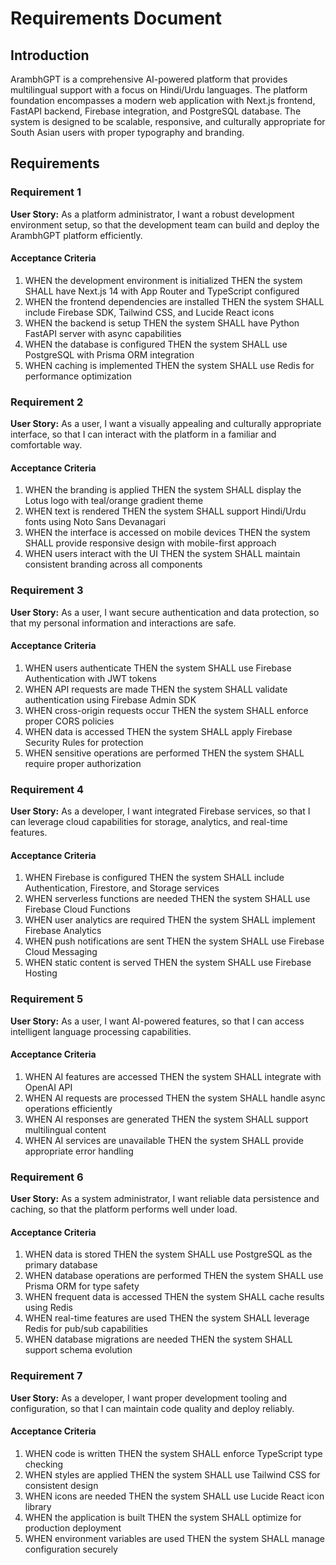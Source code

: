 # Requirements Document

## Introduction

ArambhGPT is a comprehensive AI-powered platform that provides multilingual support with a focus on Hindi/Urdu languages. The platform foundation encompasses a modern web application with Next.js frontend, FastAPI backend, Firebase integration, and PostgreSQL database. The system is designed to be scalable, responsive, and culturally appropriate for South Asian users with proper typography and branding.

## Requirements

### Requirement 1

**User Story:** As a platform administrator, I want a robust development environment setup, so that the development team can build and deploy the ArambhGPT platform efficiently.

#### Acceptance Criteria

1. WHEN the development environment is initialized THEN the system SHALL have Next.js 14 with App Router and TypeScript configured
2. WHEN the frontend dependencies are installed THEN the system SHALL include Firebase SDK, Tailwind CSS, and Lucide React icons
3. WHEN the backend is setup THEN the system SHALL have Python FastAPI server with async capabilities
4. WHEN the database is configured THEN the system SHALL use PostgreSQL with Prisma ORM integration
5. WHEN caching is implemented THEN the system SHALL use Redis for performance optimization

### Requirement 2

**User Story:** As a user, I want a visually appealing and culturally appropriate interface, so that I can interact with the platform in a familiar and comfortable way.

#### Acceptance Criteria

1. WHEN the branding is applied THEN the system SHALL display the Lotus logo with teal/orange gradient theme
2. WHEN text is rendered THEN the system SHALL support Hindi/Urdu fonts using Noto Sans Devanagari
3. WHEN the interface is accessed on mobile devices THEN the system SHALL provide responsive design with mobile-first approach
4. WHEN users interact with the UI THEN the system SHALL maintain consistent branding across all components

### Requirement 3

**User Story:** As a user, I want secure authentication and data protection, so that my personal information and interactions are safe.

#### Acceptance Criteria

1. WHEN users authenticate THEN the system SHALL use Firebase Authentication with JWT tokens
2. WHEN API requests are made THEN the system SHALL validate authentication using Firebase Admin SDK
3. WHEN cross-origin requests occur THEN the system SHALL enforce proper CORS policies
4. WHEN data is accessed THEN the system SHALL apply Firebase Security Rules for protection
5. WHEN sensitive operations are performed THEN the system SHALL require proper authorization

### Requirement 4

**User Story:** As a developer, I want integrated Firebase services, so that I can leverage cloud capabilities for storage, analytics, and real-time features.

#### Acceptance Criteria

1. WHEN Firebase is configured THEN the system SHALL include Authentication, Firestore, and Storage services
2. WHEN serverless functions are needed THEN the system SHALL use Firebase Cloud Functions
3. WHEN user analytics are required THEN the system SHALL implement Firebase Analytics
4. WHEN push notifications are sent THEN the system SHALL use Firebase Cloud Messaging
5. WHEN static content is served THEN the system SHALL use Firebase Hosting

### Requirement 5

**User Story:** As a user, I want AI-powered features, so that I can access intelligent language processing capabilities.

#### Acceptance Criteria

1. WHEN AI features are accessed THEN the system SHALL integrate with OpenAI API
2. WHEN AI requests are processed THEN the system SHALL handle async operations efficiently
3. WHEN AI responses are generated THEN the system SHALL support multilingual content
4. WHEN AI services are unavailable THEN the system SHALL provide appropriate error handling

### Requirement 6

**User Story:** As a system administrator, I want reliable data persistence and caching, so that the platform performs well under load.

#### Acceptance Criteria

1. WHEN data is stored THEN the system SHALL use PostgreSQL as the primary database
2. WHEN database operations are performed THEN the system SHALL use Prisma ORM for type safety
3. WHEN frequent data is accessed THEN the system SHALL cache results using Redis
4. WHEN real-time features are used THEN the system SHALL leverage Redis for pub/sub capabilities
5. WHEN database migrations are needed THEN the system SHALL support schema evolution

### Requirement 7

**User Story:** As a developer, I want proper development tooling and configuration, so that I can maintain code quality and deploy reliably.

#### Acceptance Criteria

1. WHEN code is written THEN the system SHALL enforce TypeScript type checking
2. WHEN styles are applied THEN the system SHALL use Tailwind CSS for consistent design
3. WHEN icons are needed THEN the system SHALL use Lucide React icon library
4. WHEN the application is built THEN the system SHALL optimize for production deployment
5. WHEN environment variables are used THEN the system SHALL manage configuration securely